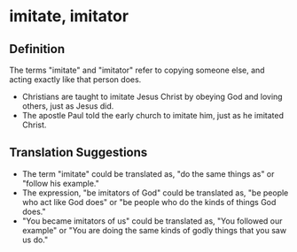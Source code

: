 # imitate, imitator

## Definition

The terms "imitate" and "imitator" refer to copying someone else, and acting exactly like that person does.

* Christians are taught to imitate Jesus Christ by obeying God and loving others, just as Jesus did.
* The apostle Paul told the early church to imitate him, just as he imitated Christ.


## Translation Suggestions



* The term "imitate" could be translated as, "do the same things as" or "follow his example."
* The expression, "be imitators of God" could be translated as, "be people who act like God does" or "be people who do the kinds of things God does."
* "You became imitators of us" could be translated as, "You followed our example" or "You are doing the same kinds of godly things that you saw us do."